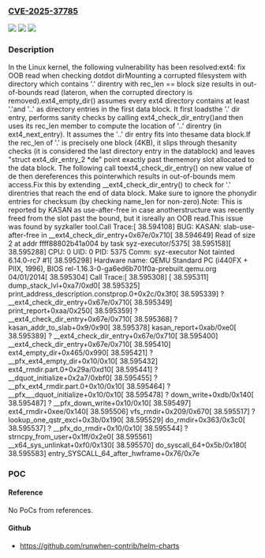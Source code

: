### [CVE-2025-37785](https://cve.mitre.org/cgi-bin/cvename.cgi?name=CVE-2025-37785)
![](https://img.shields.io/static/v1?label=Product&message=Linux&color=blue)
![](https://img.shields.io/static/v1?label=Version&message=ac27a0ec112a089f1a5102bc8dffc79c8c815571%3C%2014da7dbecb430e35b5889da8dae7bef33173b351%20&color=brighgreen)
![](https://img.shields.io/static/v1?label=Vulnerability&message=n%2Fa&color=brighgreen)

### Description

In the Linux kernel, the following vulnerability has been resolved:ext4: fix OOB read when checking dotdot dirMounting a corrupted filesystem with directory which contains '.' direntry with rec_len == block size results in out-of-bounds read (lateron, when the corrupted directory is removed).ext4_empty_dir() assumes every ext4 directory contains at least '.'and '..' as directory entries in the first data block. It first loadsthe '.' dir entry, performs sanity checks by calling ext4_check_dir_entry()and then uses its rec_len member to compute the location of '..' direntry (in ext4_next_entry). It assumes the '..' dir entry fits into thesame data block.If the rec_len of '.' is precisely one block (4KB), it slips through thesanity checks (it is considered the last directory entry in the datablock) and leaves "struct ext4_dir_entry_2 *de" point exactly past thememory slot allocated to the data block. The following call toext4_check_dir_entry() on new value of de then dereferences this pointerwhich results in out-of-bounds mem access.Fix this by extending __ext4_check_dir_entry() to check for '.' direntries that reach the end of data block. Make sure to ignore the phonydir entries for checksum (by checking name_len for non-zero).Note: This is reported by KASAN as use-after-free in case anotherstructure was recently freed from the slot past the bound, but it isreally an OOB read.This issue was found by syzkaller tool.Call Trace:[   38.594108] BUG: KASAN: slab-use-after-free in __ext4_check_dir_entry+0x67e/0x710[   38.594649] Read of size 2 at addr ffff88802b41a004 by task syz-executor/5375[   38.595158][   38.595288] CPU: 0 UID: 0 PID: 5375 Comm: syz-executor Not tainted 6.14.0-rc7 #1[   38.595298] Hardware name: QEMU Standard PC (i440FX + PIIX, 1996), BIOS rel-1.16.3-0-ga6ed6b701f0a-prebuilt.qemu.org 04/01/2014[   38.595304] Call Trace:[   38.595308]  <TASK>[   38.595311]  dump_stack_lvl+0xa7/0xd0[   38.595325]  print_address_description.constprop.0+0x2c/0x3f0[   38.595339]  ? __ext4_check_dir_entry+0x67e/0x710[   38.595349]  print_report+0xaa/0x250[   38.595359]  ? __ext4_check_dir_entry+0x67e/0x710[   38.595368]  ? kasan_addr_to_slab+0x9/0x90[   38.595378]  kasan_report+0xab/0xe0[   38.595389]  ? __ext4_check_dir_entry+0x67e/0x710[   38.595400]  __ext4_check_dir_entry+0x67e/0x710[   38.595410]  ext4_empty_dir+0x465/0x990[   38.595421]  ? __pfx_ext4_empty_dir+0x10/0x10[   38.595432]  ext4_rmdir.part.0+0x29a/0xd10[   38.595441]  ? __dquot_initialize+0x2a7/0xbf0[   38.595455]  ? __pfx_ext4_rmdir.part.0+0x10/0x10[   38.595464]  ? __pfx___dquot_initialize+0x10/0x10[   38.595478]  ? down_write+0xdb/0x140[   38.595487]  ? __pfx_down_write+0x10/0x10[   38.595497]  ext4_rmdir+0xee/0x140[   38.595506]  vfs_rmdir+0x209/0x670[   38.595517]  ? lookup_one_qstr_excl+0x3b/0x190[   38.595529]  do_rmdir+0x363/0x3c0[   38.595537]  ? __pfx_do_rmdir+0x10/0x10[   38.595544]  ? strncpy_from_user+0x1ff/0x2e0[   38.595561]  __x64_sys_unlinkat+0xf0/0x130[   38.595570]  do_syscall_64+0x5b/0x180[   38.595583]  entry_SYSCALL_64_after_hwframe+0x76/0x7e

### POC

#### Reference
No PoCs from references.

#### Github
- https://github.com/runwhen-contrib/helm-charts

